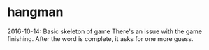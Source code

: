 # hangman

2016-10-14: Basic skeleton of game
  There's an issue with the game finishing. After the word is complete, it asks for one more guess.

